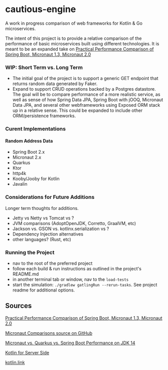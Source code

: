 # cautious-engine
A work in progress comparison of web frameworks for Kotlin & Go microservices.

The intent of this project is to provide a relative comparison of the
performance of basic microservices built using different technologies. It is 
meant to be an expanded take on [Practical Performance Comparison of Spring Boot, 
Micronaut 1.3, Micronaut 2.0](https://micronaut.io/blog/2020-04-28-performance-comparison-spring-boot-micronaut.html)

### WIP: Short Term vs. Long Term
- The initial goal of the project is to support a generic GET endpoint that 
returns random data generated by Faker.
- Expand to support CRUD operations backed by a Postgres datastore. The goal 
will be to compare performance of a more realistic service, as well as sense 
of how Spring Data JPA, Spring Boot with jOOQ, Micronaut Data JPA, and several 
other webframeworks using Exposed ORM stack up in a relative sense. This 
could be expanded to include other ORM/persistence frameworks.

### Curent Implementations 
#### Random Address Data
- Spring Boot 2.x
- Micronaut 2.x
- Quarkus
- Ktor
- http4k
- Kooby/Jooby for Kotlin
- Javalin

### Considerations for Future Additions
Longer term thoughts for additions. 
- Jetty vs Netty vs Tomcat vs ?
- JVM comparisons (AdoptOpenJDK, Corretto, GraalVM, etc)
- Jackson vs. GSON vs. kotlinx.serialization vs ?
- Dependency Injection alternatives
- other languages? (Rust, etc)

### Running the Project
- nav to the root of the preferred project
- follow each build & run instructions as outlined in the project's README.md 
- in another terminal tab or window, nav to the `load-tests`
- start the simulation: `./gradlew gatlingRun --rerun-tasks`. See project
  readme for additional options.

## Sources
[Practical Performance Comparison of Spring Boot, Micronaut 1.3, Micronaut 2.0](https://micronaut.io/blog/2020-04-28-performance-comparison-spring-boot-micronaut.html)

[Micronaut Comparisons source on GitHub](https://github.com/micronaut-projects/micronaut-comparisons)

[Micronaut vs. Quarkus vs. Spring Boot Performance on JDK 14](https://micronaut.io/blog/2020-04-07-micronaut-vs-quarkus-vs-spring-boot-performance-jdk-14.html)

[Kotlin for Server Side](https://kotlinlang.org/lp/server-side/)

[kotlin.link](https://kotlin.link/)

